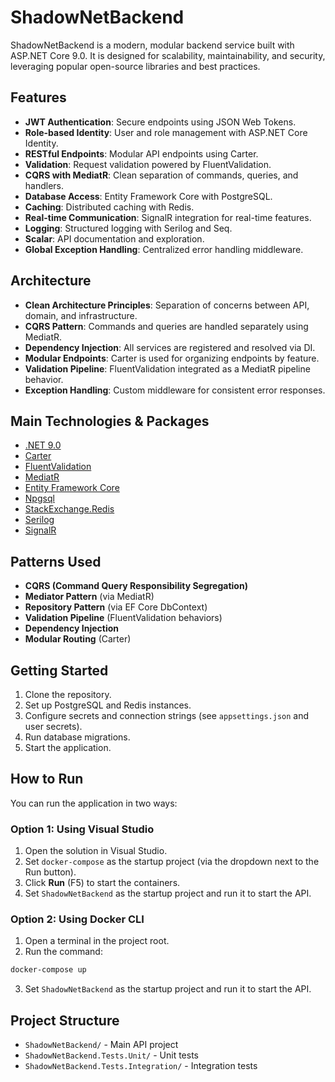 ﻿# ShadowNetBackend

ShadowNetBackend is a modern, modular backend service built with ASP.NET Core 9.0. It is designed for scalability, maintainability, and security, leveraging popular open-source libraries and best practices.

## Features

- **JWT Authentication**: Secure endpoints using JSON Web Tokens.
- **Role-based Identity**: User and role management with ASP.NET Core Identity.
- **RESTful Endpoints**: Modular API endpoints using Carter.
- **Validation**: Request validation powered by FluentValidation.
- **CQRS with MediatR**: Clean separation of commands, queries, and handlers.
- **Database Access**: Entity Framework Core with PostgreSQL.
- **Caching**: Distributed caching with Redis.
- **Real-time Communication**: SignalR integration for real-time features.
- **Logging**: Structured logging with Serilog and Seq.
- **Scalar**: API documentation and exploration.
- **Global Exception Handling**: Centralized error handling middleware.

## Architecture

- **Clean Architecture Principles**: Separation of concerns between API, domain, and infrastructure.
- **CQRS Pattern**: Commands and queries are handled separately using MediatR.
- **Dependency Injection**: All services are registered and resolved via DI.
- **Modular Endpoints**: Carter is used for organizing endpoints by feature.
- **Validation Pipeline**: FluentValidation integrated as a MediatR pipeline behavior.
- **Exception Handling**: Custom middleware for consistent error responses.

## Main Technologies & Packages

- [.NET 9.0](https://dotnet.microsoft.com/)
- [Carter](https://github.com/CarterCommunity/Carter)
- [FluentValidation](https://fluentvalidation.net/)
- [MediatR](https://github.com/jbogard/MediatR)
- [Entity Framework Core](https://docs.microsoft.com/ef/core/)
- [Npgsql](https://www.npgsql.org/)
- [StackExchange.Redis](https://stackexchange.github.io/StackExchange.Redis/)
- [Serilog](https://serilog.net/)
- [SignalR](https://docs.microsoft.com/aspnet/core/signalr/)

## Patterns Used

- **CQRS (Command Query Responsibility Segregation)**
- **Mediator Pattern** (via MediatR)
- **Repository Pattern** (via EF Core DbContext)
- **Validation Pipeline** (FluentValidation behaviors)
- **Dependency Injection**
- **Modular Routing** (Carter)

## Getting Started

1. Clone the repository.
2. Set up PostgreSQL and Redis instances.
3. Configure secrets and connection strings (see `appsettings.json` and user secrets).
4. Run database migrations.
5. Start the application.

## How to Run

You can run the application in two ways:

### Option 1: Using Visual Studio
1. Open the solution in Visual Studio.
2. Set `docker-compose` as the startup project (via the dropdown next to the Run button).
3. Click **Run** (F5) to start the containers.
4. Set `ShadowNetBackend` as the startup project and run it to start the API.

### Option 2: Using Docker CLI
1. Open a terminal in the project root.
2. Run the command:

```bash
docker-compose up
```
3. Set `ShadowNetBackend` as the startup project and run it to start the API.

## Project Structure

- `ShadowNetBackend/` - Main API project
- `ShadowNetBackend.Tests.Unit/` - Unit tests
- `ShadowNetBackend.Tests.Integration/` - Integration tests

